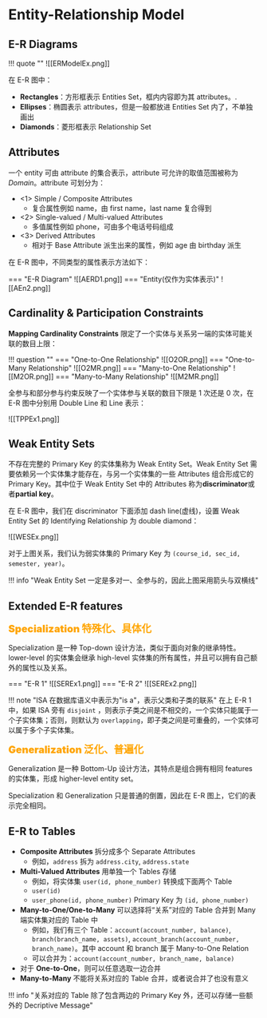 
# Entity-Relationship Model

## E-R Diagrams

!!! quote ""
	![[ERModelEx.png]]

在 E-R 图中：

- **Rectangles**：方形框表示 Entities Set，框内内容即为其 attributes。.
- **Ellipses**：椭圆表示 attributes，但是一般都放进 Entities Set 内了，不单独画出
- **Diamonds**：菱形框表示 Relationship Set

## Attributes

一个 entity 可由 attribute 的集合表示，attribute 可允许的取值范围被称为 *Domain*。attribute 可划分为：

- <1> Simple / Composite Attributes
	- 复合属性例如 name，由 first name，last name 复合得到
- <2> Single-valued / Multi-valued Attributes
	- 多值属性例如 phone，可由多个电话号码组成
- <3> Derived Attributes
	- 相对于 Base Attribute 派生出来的属性，例如 age 由 birthday 派生

在 E-R 图中，不同类型的属性表示方法如下：

=== "E-R Diagram"
	![[AERD1.png]]
=== "Entity(仅作为实体表示)"
	![[AEn2.png]]

## Cardinality & Participation Constraints

**Mapping Cardinality Constraints** 限定了一个实体与关系另一端的实体可能关联的数目上限：

!!! question ""
	=== "One-to-One Relationship"
		![[O2OR.png]]
	=== "One-to-Many Relationship"
		![[O2MR.png]]
	=== "Many-to-One Relationship"
		![[M2OR.png]]
	=== "Many-to-Many Relationship"
		![[M2MR.png]]


全参与和部分参与约束反映了一个实体参与关联的数目下限是 1 次还是 0 次，在 E-R 图中分别用 Double Line 和 Line 表示：

![[TPPEx1.png]]


## Weak Entity Sets

不存在完整的 Primary Key 的实体集称为 Weak Entity Set。Weak Entity Set 需要依赖另一个实体集才能存在，与另一个实体集的一些 Attributes 组合形成它的 Primary Key。其中位于 Weak Entity Set 中的 Attributes 称为**discriminator**或者**partial key**。

在 E-R 图中，我们在 discriminator 下面添加 dash line(虚线)，设置 Weak Entity Set 的 Identifying Relationship 为 double diamond：

![[WESEx.png]]

对于上图关系，我们认为弱实体集的 Primary Key 为 `(course_id, sec_id, semester, year)`。

!!! info "Weak Entity Set 一定是多对一、全参与的，因此上图采用箭头与双横线"

## Extended E-R features

<font style="font-weight: 1000;font-size: 20px" color="orange">Specialization 特殊化、具体化</font>

Specialization 是一种 Top-down 设计方法，类似于面向对象的继承特性。lower-level 的实体集会继承 high-level 实体集的所有属性，并且可以拥有自己额外的属性以及关系。

=== "E-R 1"
	![[SEREx1.png]]
=== "E-R 2"
	![[SEREx2.png]]

!!! note "ISA 在数据库语义中表示为"is a"，表示父类和子类的联系"
	在上 E-R 1 中，如果 ISA 旁有 `disjoint` ，则表示子类之间是不相交的，一个实体只能属于一个子实体集；否则，则默认为 `overlapping`，即子类之间是可重叠的，一个实体可以属于多个子实体集。

<font style="font-weight: 1000;font-size: 20px" color="orange">Generalization 泛化、普遍化</font>

Generalization 是一种 Bottom-Up 设计方法，其特点是组合拥有相同 features 的实体集，形成 higher-level entity set。

Specialization 和 Generalization 只是普通的倒置，因此在 E-R 图上，它们的表示完全相同。

## E-R to Tables

- **Composite Attributes** 拆分成多个 Separate Attributes
	- 例如，`address` 拆为 `address.city`, `address.state`
- **Multi-Valued Attributes** 用单独一个 Tables 存储
	- 例如，将实体集 `user(id, phone_number)` 转换成下面两个 Table
	- `user(id)`
	- `user_phone(id, phone_number)` Primary Key 为 `(id, phone_number)`
- **Many-to-One/One-to-Many** 可以选择将“关系”对应的 Table 合并到 Many 端实体集对应的 Table 中
	- 例如，我们有三个 Table：`account(account_number, balance)`, `branch(branch_name, assets)`, `account_branch(account_number, branch_name)`。其中 account 和 branch 属于 Many-to-One Relation
	- 可以合并为：`account(account_number, branch_name, balance)`
- 对于 **One-to-One**，则可以任意选取一边合并
- **Many-to-Many** 不能将关系对应的 Table 合并，或者说合并了也没有意义

!!! info "关系对应的 Table 除了包含两边的 Primary Key 外，还可以存储一些额外的 Decriptive Message"

